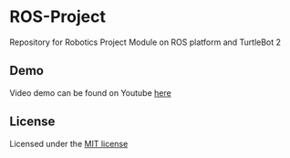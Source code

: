 # ROS-Project
Repository for Robotics Project Module on ROS platform and TurtleBot 2

## Demo

Video demo can be found on Youtube [here](https://youtu.be/chfMmpUmcWE)

## License

Licensed under the [MIT license](http://www.opensource.org/licenses/MIT)
